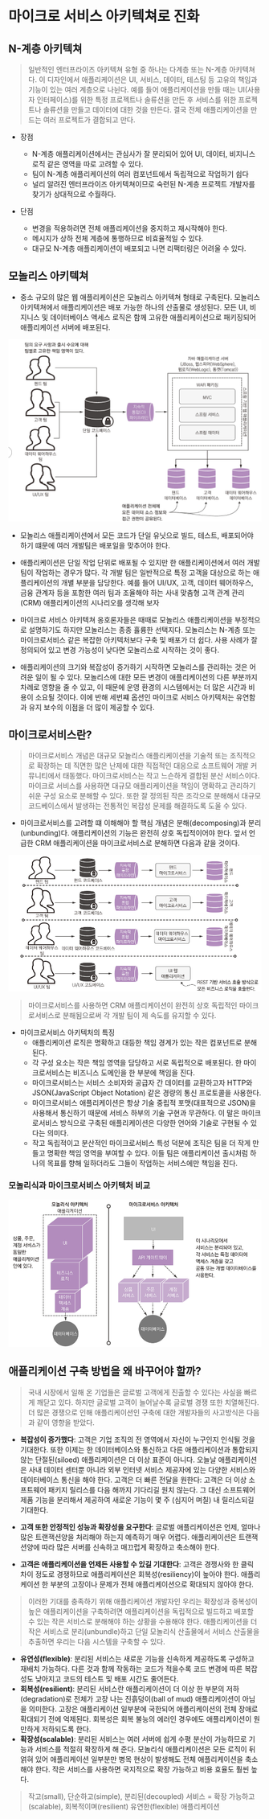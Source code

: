 # 마이크로 서비스 아키텍쳐로 진화

## N-계층 아키텍쳐

> 일반적인 엔터프라이즈 아키텍쳐 유형 중 하나는 다계층 또는 N-계층 아키텍쳐다. 이 디자인에서 애플리케이션은 UI, 서비스, 데이터, 테스팅 등 고유의 책임과 기능이 있는 여러 계층으로 나뉜다. 예를 들어 애플리케이션을 만들 때는 UI(사용자 인터페이스)를 위한 특정 프로젝트나 솔류션을 만든 후 서비스를 위한 프로젝트나 솔류션을 만들고 데이터에 대한 것을 만든다. 결국 전체 애플리케이션을 만드는 여러 프로젝트가 결합되고 만다. 

- 장점 
    - N-계층 애플리케이션에서는 관심사가 잘 분리되어 있어 UI, 데이터, 비지니스 로직 같은 영역을 따로 고려할 수 있다.
    - 팀이 N-계층 애플리케이션의 여러 컴포넌트에서 독립적으로 작업하기 쉽다
    - 널리 알려진 엔터프라이즈 아키텍쳐이므로 숙련된 N-계층 프로젝트 개발자를 찾기가 상대적으로 수월하다.

- 단점 
    - 변경을 적용하려면 전체 애플리케이션을 중지하고 재시작해야 한다.
    - 메시지가 상하 전체 계층에 통행하므로 비효율적일 수 있다.
    - 대규모 N-계층 애플리케이션이 배포되고 나면 리팩터링은 어려울 수 있다.

## 모놀리스 아키텍쳐

- 중소 규모의 많은 웹 애플리케이션은 모놀리스 아키텍쳐 형태로 구축된다. 모놀리스 아키텍쳐에서 애플리케이션은 배포 가능한 하나의 산출물로 생성된다. 모든 UI, 비지니스 및 데이터베이스 액세스 로직은 함께 고유한 애플리케이션으로 패키징되어 애플리케이션 서버에 배포된다.  

![image1](https://raw.githubusercontent.com/yonggyo1125/lecture_springcloud/master/1.%20%EC%8A%A4%ED%94%84%EB%A7%81%20%ED%81%B4%EB%9D%BC%EC%9A%B0%EB%93%9C%20%EC%86%8C%EA%B0%9C/images/1.png)

- 모놀리스 애플리케이션에서 모든 코드가 단일 유닛으로 빌드, 테스트, 배포되어야 하기 떄문에 여러 개발팀은 배포일을 맞추어야 한다.

- 애플리케이션은 단일 작업 단위로 배포될 수 있지만 한 애플리케이션에서 여러 개발 팀이 작업하는 경우가 많다. 각 개발 팀은 일반적으로 특정 고객을 대상으로 하는 애플리케이션의 개별 부분을 담당한다. 예를 들어 UI/UX, 고객, 데이터 웨어하우스, 금융 관계자 등을 포함한 여러 팀과 조율해야 하는 사내 맞춤형 고객 관계 관리(CRM) 애플리케이션의 시나리오를 생각해 보자
- 마이크로 서비스 아키텍쳐 옹호론자들은 때때로 모놀리스 애플리케이션을 부정적으로 설명하기도 하지만 모놀리스는 종종 휼륭한 선택지다. 모놀리스는 N-계층 또는 마이크로서비스 같은 복잡한 아키텍처보다 구축 및 배포가 더 쉽다. 사용 사례가 잘 정의되어 있고 변경 가능성이 낮다면 모놀리스로 시작하는 것이 좋다.
- 애플리케이션의 크기와 복잡성이 증가하기 시작하면 모놀리스를 관리하는 것은 어려운 일이 될 수 있다. 모놀리스에 대한 모든 변경이 애플리케이션의 다른 부분까지 차례로 영향을 줄 수 있고, 이 때문에 운영 환경의 시스템에서는 더 많은 시간과 비용이 소요될 것이다. 이에 반해 세번쨰 옵션인 마이크로 서비스 아키텍처는 유연함과 유지 보수의 이점을 더 많이 제공할 수 있다. 

## 마이크로서비스란? 

> 마이크로서비스 개념은 대규모 모놀리스 애플리케이션을 기술적 또는 조직적으로 확장하는 데 직면한 많은 난제에 대한 직접적인 대응으로 소프트웨어 개발 커뮤니티에서 태동했다. 마이크로서비스는 작고 느슨하게 결합된 분산 서비스이다. 마이크로 서비스를 사용하면 대규모 애플리케이션을 책임이 명확하고 관리하기 쉬운 구성 요소로 분해할 수 있다. 또한 잘 정의된 작은 조각으로 분해해서 대규모 코드베이스에서 발생하는 전통적인 복잡성 문제를 해결하도록 도울 수 있다. 

- 마이크로서비스를 고려할 떄 이해해야 할 핵심 개념은 분해(decomposing)과 분리(unbunding)다. 애플리케이션의 기능은 완전히 상호 독립적이어야 한다. 앞서 언급한 CRM 애플리케이션을 마이크로서비스로 분해하면 다음과 같을 것이다.

![image1](https://raw.githubusercontent.com/yonggyo1125/lecture_springcloud/master/1.%20%EC%8A%A4%ED%94%84%EB%A7%81%20%ED%81%B4%EB%9D%BC%EC%9A%B0%EB%93%9C%20%EC%86%8C%EA%B0%9C/images/2.png)

> 마이크로서비스를 사용하면 CRM 애플리케이션이 완전히 상호 독립적인 마이크로서비스로 분해됨으로써 각 개발 팀이 제 속도를 유지할 수 있다.

- 마이크로서비스 아키텍처의 특징
  - 애플리케이션 로직은 명확하고 대등한 책임 경계가 있는 작은 컴포넌트로 분해된다.
  - 각 구성 요소는 작은 책임 영역을 담당하고 서로 독립적으로 배포된다. 한 마이크로서비스는 비즈니스 도메인을 한 부분에 책임을 진다. 
  - 마이크로서비스는 서비스 소비자와 공급자 간 데이터를 교환하고자 HTTP와 JSON(JavaScript Object Notation) 같은 경량의 통신 프로토콜을 사용한다. 
  - 마이크로서비스 애플리케이션은 항상 기술 중립적 포맷(대표적으로 JSON)을 사용해서 통신하기 때문에 서비스 하부의 기술 구현과 무관하다. 이 말은 마이크로서비스 방식으로 구축된 애플리케이션은 다양한 언어와 기술로 구현될 수 있다는 의미다. 
  - 작고 독립적이고 분산적인 마이크로서비스 특성 덕분에 조직은 팀을 더 작게 만들고 명확한 책임 영역을 부여할 수 있다. 이들 팀은 애플리케이션 출시처럼 하나의 목표를 향해 일하더라도 그들이 작업하는 서비스에만 책임을 진다.
  
### 모놀리식과 마이크로서비스 아키텍처 비교

![image1](https://raw.githubusercontent.com/yonggyo1125/lecture_springcloud/master/1.%20%EC%8A%A4%ED%94%84%EB%A7%81%20%ED%81%B4%EB%9D%BC%EC%9A%B0%EB%93%9C%20%EC%86%8C%EA%B0%9C/images/3.png)


## 애플리케이션 구축 방법을 왜 바꾸어야 할까?

> 국내 시장에서 일해 온 기업들은 글로벌 고객에게 진출할 수 있다는 사실을 빠르게 깨닫고 있다. 하지만 글로벌 고객이 늘어날수록 글로벌 경쟁 또한 치열해진다. 더 많은 경쟁으로 인해 애플리케이션인 구축에 대한 개발자들의 사고방식은 다음과 같이 영향을 받았다.

- **복잡성이 증가했다**: 고객은 기업 조직의 전 영역에서 자신이 누구인지 인식될 것을 기대한다. 또한 이제는 한 데이터베이스와 통신하고 다른 애플리케이션과 통합되지 않는 단절된(siloed) 애플리케이션은 더 이상 표준이 아니다. 오늘날 애플리케이션은 사내 데이터 센터뿐 아니라 외부 인터넷 서비스 제공자에 있는 다양한 서비스와 데이터베이스 통신을 해야 한다.
  고객은 더 빠른 전달을 원한다: 고객은 더 이상 소프트웨어 패키지 릴리스를 다음 해까지 기다리길 원치 않는다. 그 대신 소프트웨어 제품 기능을 분리해서 제공하여 새로운 기능이 몇 주 (심지어 며칠) 내 릴리스되길 기대한다.
- **고객 또한 안정적인 성능과 확장성을 요구한다**: 글로벌 애플리케이션은 언제, 얼마나 많은 트랜잭션양을 처리해야 하는지 예측하기 매우 어렵다. 애플리케이션은 트랜잭션양에 따라 많은 서버를 신속하고 매끄럽게 확장하고 축소해야 한다.

- **고객은 애플리케이션을 언제든 사용할 수 있길 기대한다**: 고객은 경쟁사와 한 클릭 차이 정도로 경쟁하므로 애플리케이션은 회복성(resiliency)이 높아야 한다. 애플리케이션 한 부분의 고장이나 문제가 전체 애플리케이션으로 확대되지 않아야 한다.

> 이러한 기대를 충족하기 위해 애플리케이션 개발자인 우리는 확장성과 중복성이 높은 애플리케이션을 구축하려면 애플리케이션을 독립적으로 빌드하고 배포할 수 있는 작은 서비스로 분해해야 하는 상황을 수용해야 한다. 애플리케이션을 더 작은 서비스로 분리(unbundle)하고 단일 모놀리식 산출물에서 서비스 산출물을 추출하면 우리는 다음 시스템을 구축할 수 있다.

- **유연성(flexible)**: 분리된 서비스는 새로운 기능을 신속하게 제공하도록 구성하고 재배치 가능하다. 다른 것과 함께 작동하는 코드가 적을수록 코드 변경에 따른 복잡성도 낮아지고 코드의 테스트 및 배포 시간도 줄어든다.
- **회복성(resilient)**: 분리된 서비스란 애플리케이션이 더 이상 한 부분의 저하(degradation)로 전체가 고장 나는 진흙덩이(ball of mud) 애플리케이션이 아님을 의미한다. 고장은 애플리케이션 일부분에 국한되어 애플리케이션의 전체 장애로 확대되기 전에 억제된다. 회복성은 회복 불능의 에러인 경우에도 애플리케이션이 원만하게 저하되도록 한다.
- **확장성(scalable)**: 분리된 서비스는 여러 서버에 쉽게 수평 분산이 가능하므로 기능과 서비스를 적절히 확장하게 해 준다. 모놀리식 애플리케이션은 모든 로직이 뒤얽혀 있어 애플리케이션 일부분만 병목 현상이 발생해도 전체 애플리케이션을 축소해야 한다. 작은 서비스를 사용하면 국지적으로 확장 가능하고 비용 효율도 훨씬 높다.

> 작고(small), 단순하고(simple), 분리된(decoupled) 서비스 = 확장 가능하고(scalable), 회복적이며(resilient) 유연한(flexible) 애플리케이션